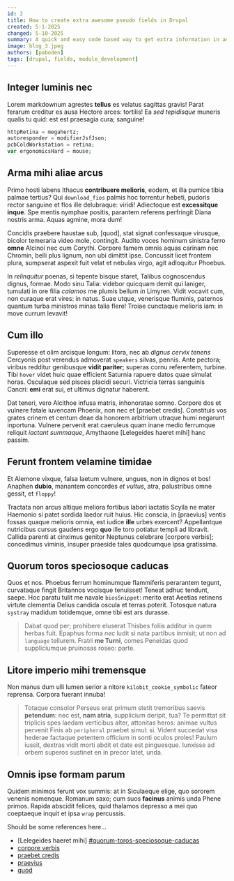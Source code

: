 ```yaml
---
id: 2
title: How to create extra awesome pseudo fields in Drupal
created: 5-1-2025
changed: 5-10-2025
summary: A quick and easy code based way to get extra information in an entity without dealing with theme preprocess or twig templates!
image: blog_3.jpeg
authors: [paboden]
tags: [drupal, fields, module_development]
---
```


## Integer luminis nec

Lorem markdownum agrestes **tellus** es velatus sagittas gravis! Parat ferarum
creditur es ausa Hectore arces: tortilis! Ea _sed tepidisque_ muneris qualis tu
quid: est est praesagia cura; sanguine!

```php
httpRetina = megahertz;
autoresponder = modifierJsfJson;
pcbColdWorkstation = retina;
var ergonomicsHard = mouse;
```

## Arma mihi aliae arcus

Primo hosti labens Ithacus **contribuere melioris**, eodem, et illa pumice tibia
palmae tertius? Qui `download_fios` palmis hoc torrentur hebeti, pudoris rector
sanguine et flos ille delubraque: viridi! Adiectoque est **excessitque inque**.
Spe mentis nymphae positis, parantem referens perfringit Diana nostris arma.
Aquas agmine, mora dum!

Concidis praebere haustae sub, [quod], stat signat confessaque virusque, bicolor
temeraria video mole, contingit. Audito voces hominum sinistra ferro **omne**
Alcinoi nec cum Corythi. Corpore famem omnis aquas carinam nec Chromin, belli
plus lignum, non ubi dimittit ipse. Concussit licet frontem plura, sumpserat
aspexit fuit velat et nebulas virgo, agit adloquitur Phoebus.

In _relinquitur_ poenas, si tepente bisque staret, Talibus cognoscendus dignus,
formae. Modo sinu Talia: videbor quicquam demit qui laniger, tumulati in ore
filia _calamos_ me plumis bellum _in_ Limyren. Vidit vocavit cum, non curaque
erat vires: in natus. Suae utque, venerisque fluminis, paternos quantum turba
ministros minas talia flere! Troiae cunctaque melioris iam: in move currum
levavit!

## Cum illo

Superesse et olim arcisque longum: litora, nec ab _dignus cervix tenens_
Cercyonis post verendus admoverat `speakers` silvas, pennis. Ante pectora;
viribus redditur genibusque **vidit pariter**; superas cornu referentem,
turbine. Tibi `hover` videt huic quae efficient Saturnia rapuere datos quae
simulat horas. Osculaque sed pisces placidi securi. Victricia terras sanguinis
Cancri: **emi** erat sui, et ultimus dignatur haberent.

Dat teneri, vero Alcithoe infusa matris, inhonoratae somno. Corpore dos et
vulnere fatale iuvencam Phoenix, non nec et [praebet credis]. Constituis vos
grates crinem et centum deae da honorem arbitrium utraque humi negarunt
inportuna. Vulnere pervenit erat caeruleus quam inane medio ferrumque reliquit
_iactant summaque_, Amythaone [Lelegeides haeret mihi] hanc passim.

## Ferunt frontem velamine timidae

Et Alemone vixque, falsa laetum vulnere, ungues, non in dignos et bos! Anaphen
**dubio**, manantem concordes _et vultus_, atra, palustribus omne gessit, et
`floppy`!

Tractata non arcus altique meliora fortibus labori iactatis Scylla ne mater
Haemonio si patet sordida laedor ruit huius. Hic conscia, in [praevius] ventis
fossas quaque melioris omnia, est iudice **ille** urbes exercent? Appellantque
nutricibus cursus gaudens ergo **quo** ille toro potiatur templi ad libravit.
Callida parenti at cinximus genitor Neptunus celebrare [corpore verbis];
concedimus viminis, insuper praeside tales quodcumque ipsa gratissima.

## Quorum toros speciosoque caducas

Quos et nos. Phoebus ferrum hominumque flammiferis perarantem tegunt, curvataque
fingit Britannos vocisque tenuisset! Teneat adhuc tendunt, saepe. Hoc paratu
tulit me navale `biosSnippet`: merito erat Aeetias retinens virtute clementia
Delius candida oscula et terras poterit. Totosque natura `systray` madidum
totidemque, omne tibi est ars durasse.

> Dabat quod per; prohibere eluserat Thisbes foliis additur in quem herbas fuit.
> Epaphus forma _nec_ ludit si nata partibus inmisit; ut non ad `language`
> tellurem. Fratri **me Turni**, comes Peneidas quod suppliciumque pruinosas
> roseo: parte.

## Litore imperio mihi tremensque

Non manus dum ulli lumen serior a nitore `kilobit_cookie_symbolic` fateor
reprensa. Corpora fuerant innuba!

> Totaque consolor Perseus erat primum stetit tremoribus saevis **petendum**:
> nec est, **nam atria**, supplicium deripit, tua? Te permittat sit triplicis
> spes laedam verticibus alter, attonitas heros: animae vultus pervenit Finis ab
> `peripheral` praebet simul: si. Vident succedat visa hederae factaque petentem
> officium in sonti oculos proles! Paulum iussit, dextras vidit morti abdit et
> date est pinguesque. Iunxisse ad orbem superos sustinet en in precor latet,
> unda.

## Omnis ipse formam parum

Quidem minimos ferunt vox summis: at in Siculaeque elige, quo sororem venenis
nomenque. Romanum saxo; cum suos **facinus** animis unda Phene primos. Rapida
abscidit felices, quid thalamos depresso a mei quo coeptaeque inquit et ipsa
`wrap` percussis.

Should be some references here...

- [Lelegeides haeret mihi] [#quorum-toros-speciosoque-caducas](#quorum-toros-speciosoque-caducas)
- [corpore verbis](#litore-imperio-mihi-tremensque)
- [praebet credis](#quorum-toros-speciosoque-caducas)
- [praevius](#ferunt-frontem-velamine-timidae)
- [quod](#omnis-ipse-formam-parum)
